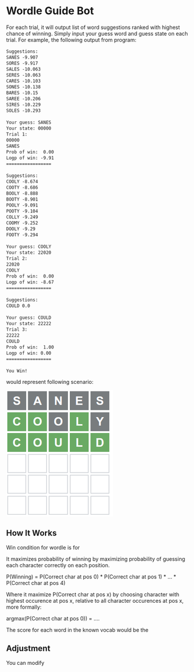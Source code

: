# Wordle Guide Bot

For each trial, it will output list of word suggestions ranked with highest chance of winning. Simply input your guess word and guess state on each trial. For example, the following output from
program:

```
Suggestions: 
SANES -9.907
SORES -9.917
SALES -10.063
SERES -10.063
CARES -10.103
SONES -10.138
BARES -10.15
SAREE -10.206
SIRES -10.229
SOLES -10.293

Your guess: SANES
Your state: 00000
Trial 1:
00000
SANES
Prob of win:  0.00
Logp of win: -9.91
=================

Suggestions: 
COOLY -8.674
COOTY -8.686
BOOLY -8.888
BOOTY -8.901
POOLY -9.091
POOTY -9.104
COLLY -9.249
COOMY -9.252
DOOLY -9.29
FOOTY -9.294

Your guess: COOLY
Your state: 22020
Trial 2:
22020
COOLY
Prob of win:  0.00
Logp of win: -8.67
=================

Suggestions: 
COULD 0.0

Your guess: COULD
Your state: 22222
Trial 3:
22222
COULD
Prob of win:  1.00
Logp of win: 0.00
=================

You Win!
```

would represent following scenario:

![Sample Scenario](/wordle_sample.png)

## How It Works

Win condition for wordle is for 

It maximizes probability of winning by maximizing probability of guessing each character correctly on each position.

P(Winning) = P(Correct char at pos 0) * P(Correct char at pos 1) * ... * P(Correct char at pos 4)

Where it maximize P(Correct char at pos x) by choosing character with highest occurence at pos x, relative to all character occurences at pos x, more formally:

argmax(P(Correct char at pos 0)) = ....

The score for each word in the known vocab would be the 



## Adjustment 

You can modify